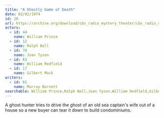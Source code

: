 ```yaml
---
title: "A Ghostly Game of Death"
date: 02/02/1974
id: 28
url: https://archive.org/download/cbs_radio_mystery_theater/cbs_radio_mystery_theater-0001-0050.zip/cbs_radio_mystery_theater-0001-0050%2Fcbsrmt_0028_a_ghostly_game_of_death.mp3
actors:  
  - id: 44
    name: William Prince  
  - id: 12
    name: Ralph Bell  
  - id: 78
    name: Joan Tyson  
  - id: 63
    name: William Redfield  
  - id: 17
    name: Gilbert Mack
writers:  
  - id: 61
    name: Murray Burnett
searchable: William Prince,Ralph Bell,Joan Tyson,William Redfield,Gilbert Mack Murray Burnett
---
```

A ghost hunter tries to drive the ghost of an old sea captain's wife out of a house so a new buyer can tear it down to build condominiums.